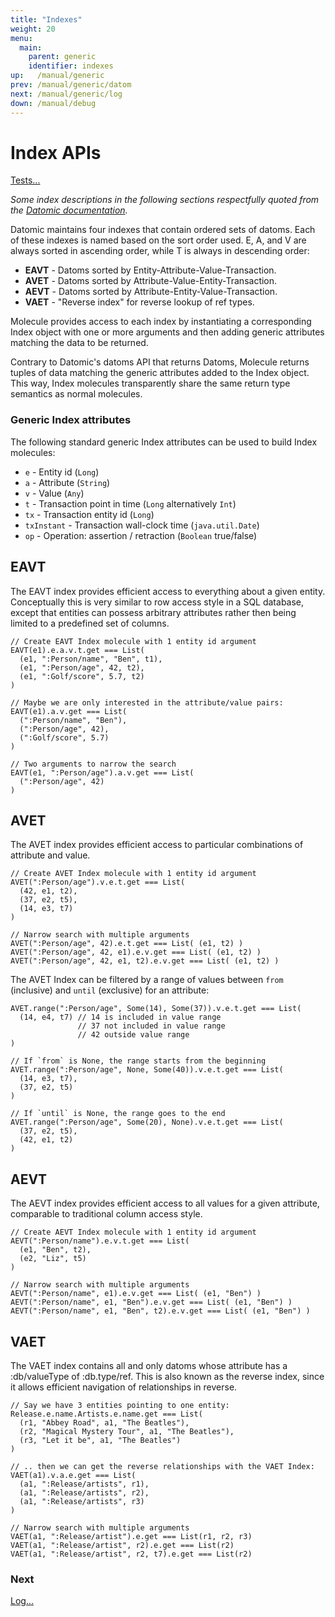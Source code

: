 ```yaml
---
title: "Indexes"
weight: 20
menu:
  main:
    parent: generic
    identifier: indexes
up:   /manual/generic
prev: /manual/generic/datom
next: /manual/generic/log
down: /manual/debug
---
```


# Index APIs

[Tests...](https://github.com/scalamolecule/molecule/tree/master/coretests/src/test/scala/molecule/coretests/generic/Index.scala)


_Some index descriptions in the following sections respectfully quoted from the 
[Datomic documentation](https://docs.datomic.com/on-prem/indexes.html)._

Datomic maintains four indexes that contain ordered sets of datoms. Each of these indexes is named based on 
the sort order used.  E, A, and V are always sorted in ascending order, while T is always in descending order:

 - **EAVT** - Datoms sorted by Entity-Attribute-Value-Transaction.
 - **AVET** - Datoms sorted by Attribute-Value-Entity-Transaction.
 - **AEVT** - Datoms sorted by Attribute-Entity-Value-Transaction.
 - **VAET** - "Reverse index" for reverse lookup of ref types.

Molecule provides access to each index by instantiating a corresponding Index object with one or more
arguments and then adding generic attributes matching the data to be returned.

Contrary to Datomic's datoms API that returns Datoms, Molecule returns tuples of data matching the
generic attributes added to the Index object. This way, Index molecules transparently share the same
return type semantics as normal molecules.

### Generic Index attributes

The following standard generic Index attributes can be used to build Index molecules:

 - `e` - Entity id (`Long`)
 - `a` - Attribute (`String`)
 - `v` - Value (`Any`)
 - `t` - Transaction point in time (`Long` alternatively `Int`)
 - `tx` - Transaction entity id (`Long`)
 - `txInstant` - Transaction wall-clock time (`java.util.Date`)
 - `op` - Operation: assertion / retraction (`Boolean` true/false)



## EAVT

The EAVT index provides efficient access to everything about a given entity.
Conceptually this is very similar to row access style in a SQL database,
except that entities can possess arbitrary attributes rather then being limited
to a predefined set of columns.

```
// Create EAVT Index molecule with 1 entity id argument
EAVT(e1).e.a.v.t.get === List(
  (e1, ":Person/name", "Ben", t1),
  (e1, ":Person/age", 42, t2),
  (e1, ":Golf/score", 5.7, t2)
)

// Maybe we are only interested in the attribute/value pairs:
EAVT(e1).a.v.get === List(
  (":Person/name", "Ben"),
  (":Person/age", 42),
  (":Golf/score", 5.7)
)

// Two arguments to narrow the search
EAVT(e1, ":Person/age").a.v.get === List(
  (":Person/age", 42)
)
``` 


## AVET

The AVET index provides efficient access to particular combinations of attribute and value.

```
// Create AVET Index molecule with 1 entity id argument
AVET(":Person/age").v.e.t.get === List(
  (42, e1, t2),
  (37, e2, t5),
  (14, e3, t7)
)

// Narrow search with multiple arguments
AVET(":Person/age", 42).e.t.get === List( (e1, t2) )
AVET(":Person/age", 42, e1).e.v.get === List( (e1, t2) )
AVET(":Person/age", 42, e1, t2).e.v.get === List( (e1, t2) )
```

The AVET Index can be filtered by a range of values between `from` (inclusive) and
`until` (exclusive) for an attribute:

```
AVET.range(":Person/age", Some(14), Some(37)).v.e.t.get === List(
  (14, e4, t7) // 14 is included in value range
               // 37 not included in value range
               // 42 outside value range
)

// If `from` is None, the range starts from the beginning
AVET.range(":Person/age", None, Some(40)).v.e.t.get === List(
  (14, e3, t7),
  (37, e2, t5)
)

// If `until` is None, the range goes to the end
AVET.range(":Person/age", Some(20), None).v.e.t.get === List(
  (37, e2, t5),
  (42, e1, t2)
)
```

## AEVT

The AEVT index provides efficient access to all values for a given attribute,
comparable to traditional column access style.

```
// Create AEVT Index molecule with 1 entity id argument
AEVT(":Person/name").e.v.t.get === List(
  (e1, "Ben", t2),
  (e2, "Liz", t5)
)

// Narrow search with multiple arguments
AEVT(":Person/name", e1).e.v.get === List( (e1, "Ben") )
AEVT(":Person/name", e1, "Ben").e.v.get === List( (e1, "Ben") )
AEVT(":Person/name", e1, "Ben", t2).e.v.get === List( (e1, "Ben") )
```

## VAET

The VAET index contains all and only datoms whose attribute has a :db/valueType of :db.type/ref.
This is also known as the reverse index, since it allows efficient navigation of relationships in reverse.

```
// Say we have 3 entities pointing to one entity:
Release.e.name.Artists.e.name.get === List(
  (r1, "Abbey Road", a1, "The Beatles"),
  (r2, "Magical Mystery Tour", a1, "The Beatles"),
  (r3, "Let it be", a1, "The Beatles")
)

// .. then we can get the reverse relationships with the VAET Index:
VAET(a1).v.a.e.get === List(
  (a1, ":Release/artists", r1),
  (a1, ":Release/artists", r2),
  (a1, ":Release/artists", r3)
)

// Narrow search with multiple arguments
VAET(a1, ":Release/artist").e.get === List(r1, r2, r3)
VAET(a1, ":Release/artist", r2).e.get === List(r2)
VAET(a1, ":Release/artist", r2, t7).e.get === List(r2)
```



### Next

[Log...](/manual/generic/log)